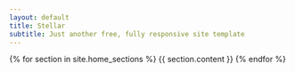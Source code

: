 ```yaml
---
layout: default
title: Stellar
subtitle: Just another free, fully responsive site template
---
```

{% for section in site.home_sections %}
  {{ section.content }}
{% endfor %}